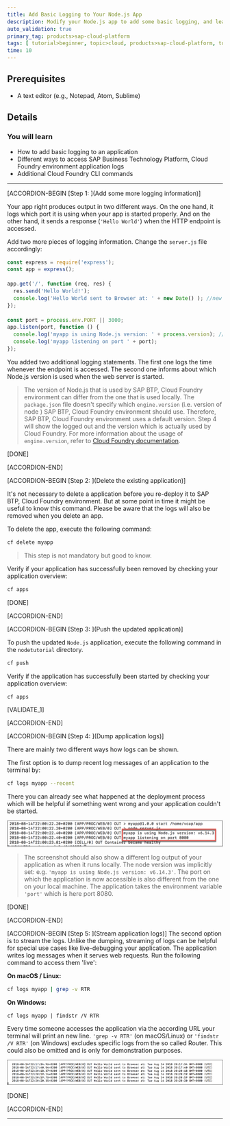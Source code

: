 ```yaml
---
title: Add Basic Logging to Your Node.js App
description: Modify your Node.js app to add some basic logging, and learn to access the logs via the Cloud Foundry command line interface.
auto_validation: true
primary_tag: products>sap-cloud-platform
tags: [ tutorial>beginner, topic>cloud, products>sap-cloud-platform, topic>node-js ]
time: 10
---
```


## Prerequisites  
 - A text editor (e.g., Notepad, Atom, Sublime)

## Details
### You will learn  
  - How to add basic logging to an application
  - Different ways to access SAP Business Technology Platform, Cloud Foundry environment application logs
  - Additional Cloud Foundry CLI commands

---

[ACCORDION-BEGIN [Step 1: ](Add some more logging information)]

Your app right produces output in two different ways. On the one hand, it logs which port it is using when your app is started properly. And on the other hand, it sends a response (`'Hello World'`) when the HTTP endpoint is accessed.

Add two more pieces of logging information. Change the `server.js` file accordingly:

```JavaScript
const express = require('express');
const app = express();

app.get('/', function (req, res) {
  res.send('Hello World!');
  console.log('Hello World sent to Browser at: ' + new Date() ); //new line
});

const port = process.env.PORT || 3000;
app.listen(port, function () {
  console.log('myapp is using Node.js version: ' + process.version); //new line
  console.log('myapp listening on port ' + port);
});
```

You added two additional logging statements. The first one logs the time whenever the endpoint is accessed. The second one informs about which Node.js version is used when the web server is started.

> The version of Node.js that is used by SAP BTP, Cloud Foundry environment can differ from the one that is used locally. The `package.json` file doesn't specify which `engine.version` (i.e. version of node ) SAP BTP, Cloud Foundry environment should use. Therefore, SAP BTP, Cloud Foundry environment uses a default version. Step 4 will show the logged out and the version which is actually used by Cloud Foundry. For more information about the usage of `engine.version`, refer to [Cloud Foundry documentation](https://docs.cloudfoundry.org/buildpacks/node/index.html).

[DONE]

[ACCORDION-END]

[ACCORDION-BEGIN [Step 2: ](Delete the existing application)]

It's not necessary to delete a application before you re-deploy it to SAP BTP, Cloud Foundry environment. But at some point in time it might be useful to know this command. Please be aware that the logs will also be removed when you delete an app.

To delete the app, execute the following command:

```bash
cf delete myapp
```

> This step is not mandatory but good to know.

Verify if your application has successfully been removed by checking your application overview:

```bash
cf apps
```

[DONE]

[ACCORDION-END]


[ACCORDION-BEGIN [Step 3: ](Push the updated application)]

To push the updated `Node.js` application, execute the following command in the `nodetutorial` directory.

```bash
cf push
```

Verify if the application has successfully been started by checking your application overview:

```bash
cf apps
```

[VALIDATE_1]

[ACCORDION-END]

[ACCORDION-BEGIN [Step 4: ](Dump application logs)]

There are mainly two different ways how logs can be shown.

The first option is to dump recent log messages of an application to the terminal by:

```bash
cf logs myapp --recent
```  

There you can already see what happened at the deployment process which will be helpful if something went wrong and your application couldn't be started.

![log dump output](logdump.png)

> The screenshot should also show a different log output of your application as when it runs locally. The node version was implicitly set: e.g. `'myapp is using Node.js version: v6.14.3'`. The port on which the application is now accessible is also different from the one on your local machine. The application takes the environment variable `'port'` which is here port 8080.

[DONE]

[ACCORDION-END]

[ACCORDION-BEGIN [Step 5: ](Stream application logs)]
The second option is to stream the logs. Unlike the dumping, streaming of logs can be helpful for special use cases like live-debugging your application. The application writes log messages when it serves web requests. Run the following command to access them 'live':

**On macOS / Linux:**

```bash
cf logs myapp | grep -v RTR
```

**On Windows:**
```Command Line
cf logs myapp | findstr /V RTR
```


Every time someone accesses the application via the according URL your terminal will print an new line. `'grep -v RTR'` (on macOS/Linux) or `'findstr /V RTR'` (on Windows) excludes specific logs from the so called Router. This could also be omitted and is only for demonstration purposes.

![log stream output](logstream.png)

[DONE]

[ACCORDION-END]


---
